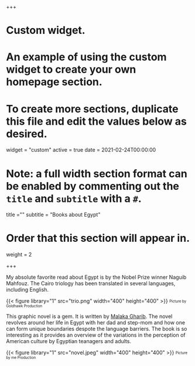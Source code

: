
+++
# Custom widget.
# An example of using the custom widget to create your own homepage section.
# To create more sections, duplicate this file and edit the values below as desired.
widget = "custom"
active = true
date = 2021-02-24T00:00:00

# Note: a full width section format can be enabled by commenting out the `title` and `subtitle` with a `#`.
title =""
subtitle = "Books about Egypt"

# Order that this section will appear in.
weight = 2


+++

My absolute favorite read about Egypt is by the Nobel Prize winner Naguib Mahfouz. The Cairo triology has been translated in several languages, including English.

{{< figure library="1" src="trio.png" width="400" height="400" >}}
<sub><sup>Picture by Goldhawk Production</sup></sub>

This graphic novel is a gem. It is written by [Malaka Gharib](https://twitter.com/MalakaGharib). The novel revolves around her life in Egypt with her dad and step-mom and how one can form unique boundaries despote the language barriers. The book is so interesting as it provides an overview of the variations in the perception of American culture by Egyptian teanagers and adults. 


{{< figure library="1" src="novel.jpeg" width="400" height="400" >}}
<sub><sup>Picture by me Production</sup></sub>
